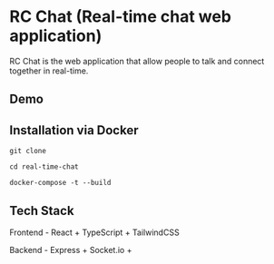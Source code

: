 # RC Chat (Real-time chat web application)

RC Chat is the web application that allow people to talk and connect together in real-time.

## Demo

## Installation via Docker

`git clone `

`cd real-time-chat`

`docker-compose -t --build`

## Tech Stack

Frontend - React + TypeScript + TailwindCSS

Backend - Express + Socket.io +